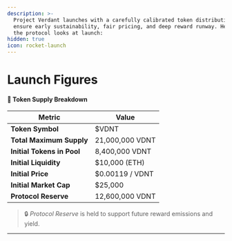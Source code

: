 ```yaml
---
description: >-
  Project Verdant launches with a carefully calibrated token distribution to
  ensure early sustainability, fair pricing, and deep reward runway. Here’s how
  the protocol looks at launch:
hidden: true
icon: rocket-launch
---
```


# Launch Figures

#### 💠 Token Supply Breakdown

| Metric                     | Value           |
| -------------------------- | --------------- |
| **Token Symbol**           | $VDNT           |
| **Total Maximum Supply**   | 21,000,000 VDNT |
| **Initial Tokens in Pool** | 8,400,000 VDNT  |
| **Initial Liquidity**      | $10,000 (ETH)   |
| **Initial Price**          | $0.00119 / VDNT |
| **Initial Market Cap**     | $25,000         |
| **Protocol Reserve**       | 12,600,000 VDNT |

> 🔒 _Protocol Reserve_ is held to support future reward emissions and yield.

***
